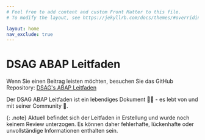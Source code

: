 ```yaml
---
# Feel free to add content and custom Front Matter to this file.
# To modify the layout, see https://jekyllrb.com/docs/themes/#overriding-theme-defaults

layout: home
nav_exclude: true
---
```


# DSAG ABAP Leitfaden

Wenn Sie einen Beitrag leisten möchten, besuchen Sie das GitHub Repository:
[DSAG's ABAP Leitfaden](https://github.com/1DSAG/ABAP-Leitfaden)

Der DSAG ABAP Leitfaden ist ein lebendiges Dokument 👨‍💻 - es lebt von und mit seiner Community 🥳.

{: .note}
Aktuell befindet sich der Leitfaden in Erstellung und wurde noch keinem Review unterzogen. Es können daher fehlerhafte, lückenhafte oder unvollständige Informationen enthalten sein.